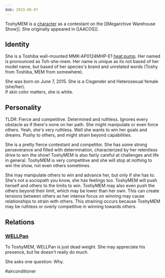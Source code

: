```yaml
---
dob: 2015-06-07
---
```

ToshyMEM is a [character](Characters) as a contestant on the [[Megarchive Warehouse Show]]. She originally appeared in [[AACOS]].


## Identity

She is a Toshiba wall-mounted MMK-AP0124MHP-E1 [heat pump](Air%20Conditioners.md). Her named is pronounced as Toh-she-mem. Her name is unique as its not based of her model name, but based of her species's brand and unrelated words (Toshy from Toshiba, MEM from somewhere).

She was born on June 7, 2015. She is a Cisgender and Heterosexual female (she/her).  
If skin color matters, she is white.

## Personality

TLDR: Fierce and competitive. Determined and ruthless. Ignores every obstacle as if there's none on her path. She might manipulate or even force others. Yeah, she's very ruthless. Well she wants to win her goals and dreams. Pushy to others, and might strain beyond capabilities.

She is a pretty fierce contestant and competitor. She has some strong perseverance and filled with determination, characterized by her relentless drive to win the show! ToshyMEM is also fairly careful at challenges and life in general. ToshyMEM is very competitive and she will stop at nothing to win the show, not even others sometimes. 

She may manipulate others to win and advance her, but only if she has to. She's not a sociopath you know, she has feelings too. ToshyMEM will push herself and others to the limits to win. ToshyMEM may also even push the others beyond their limit, which may be lower than her own. This can create tensions between others as her intense focus on winning may cause relationships to strain with others. This straining occurs because ToshyMEM may be ruthless or overly competitive in winning towards others.


## Relations

### [WELLPan](WELLPan.md)
To ToshyMEM, WELLPan is just dead weight. She may appreciate his presence, but he doesn't really do much.

She asks one question: Why.


#airconditioner
